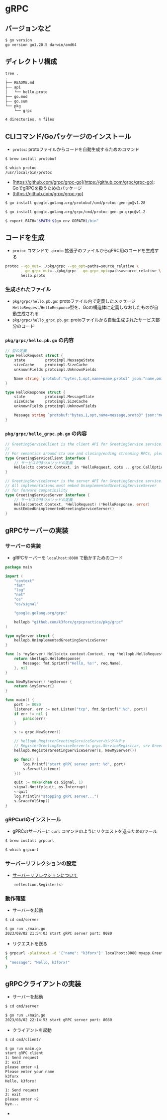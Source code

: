 # gRPC

## バージョンなど

```bash
$ go version
go version go1.20.5 darwin/amd64
```

## ディレクトリ構成

```bash
tree .
.
├── README.md
├── api
│   └── hello.proto
├── go.mod
├── go.sum
└── pkg
    └── grpc

4 directories, 4 files
```

## CLIコマンド/Goパッケージのインストール

- `protoc`: protoファイルからコードを自動生成するためのコマンド

```bash
$ brew install protobuf

$ which protoc
/usr/local/bin/protoc
```

- [https://github.com/grpc/grpc-go](https://github.com/grpc/grpc-go): GoでgRPCを扱うためのパッケージ
- [https://github.com/grpc/grpc-go]

```bash
$ go install google.golang.org/protobuf/cmd/protoc-gen-go@v1.28

$ go install google.golang.org/grpc/cmd/protoc-gen-go-grpc@v1.2

$ export PATH="$PATH:$(go env GOPATH)/bin"
```

## コードを生成

- `protoc` コマンドで `.proto` 拡張子のファイルからgPRC用のコードを生成する

```bash
protoc --go_out=../pkg/grpc --go_opt=paths=source_relative \
       --go-grpc_out=../pkg/grpc --go-grpc_opt=paths=source_relative \
       hello.proto
```

### 生成されたファイル

- `pkg/grpc/hello.pb.go`: protoファイル内で定義したメッセージ`HelloRequest`/`HelloResponse`型を、Goの構造体に定義しなおしたものが自動生成される
- `pkg/grpc/hello_grpc.pb.go`: protoファイルから自動生成されたサービス部分のコード

### `pkg/grpc/hello.pb.go` の内容

```go
// 型の定義
type HelloRequest struct {
	state         protoimpl.MessageState
	sizeCache     protoimpl.SizeCache
	unknownFields protoimpl.UnknownFields

	Name string `protobuf:"bytes,1,opt,name=name,proto3" json:"name,omitempty"`
}

type HelloResponse struct {
	state         protoimpl.MessageState
	sizeCache     protoimpl.SizeCache
	unknownFields protoimpl.UnknownFields

	Message string `protobuf:"bytes,1,opt,name=message,proto3" json:"message,omitempty"`
}
```

### `pkg/grpc/hello_grpc.pb.go` の内容

```go
// GreetingServiceClient is the client API for GreetingService service.
//
// For semantics around ctx use and closing/ending streaming RPCs, please refer to https://pkg.go.dev/google.golang.org/grpc/?tab=doc#ClientConn.NewStream.
type GreetingServiceClient interface {
	// サービスが持つメソッドの定義
	Hello(ctx context.Context, in *HelloRequest, opts ...grpc.CallOption) (*HelloResponse, error)
}

// GreetingServiceServer is the server API for GreetingService service.
// All implementations must embed UnimplementedGreetingServiceServer
// for forward compatibility
type GreetingServiceServer interface {
	// サービスが持つメソッドの定義
	Hello(context.Context, *HelloRequest) (*HelloResponse, error)
	mustEmbedUnimplementedGreetingServiceServer()
}
```

## gRPCサーバーの実装

### サーバーの実装

- gRPCサーバーを `localhost:8080` で動かすためのコード

```go
package main

import (
	"context"
	"fmt"
	"log"
	"net"
	"os"
	"os/signal"

	"google.golang.org/grpc"

	hellopb "github.com/k3forx/grpcpractice/pkg/grpc"
)

type myServer struct {
	hellopb.UnimplementedGreetingServiceServer
}

func (s *myServer) Hello(ctx context.Context, req *hellopb.HelloRequest) (*hellopb.HelloResponse, error) {
	return &hellopb.HelloResponse{
		Message: fmt.Sprintf("Hello, %s!", req.Name),
	}, nil
}

func NewMyServer() *myServer {
	return &myServer{}
}

func main() {
	port := 8080
	listener, err := net.Listen("tcp", fmt.Sprintf(":%d", port))
	if err != nil {
		panic(err)
	}

	s := grpc.NewServer()

    // hellopb.RegisterGreetingServiceServerのシグネチャ
    // RegisterGreetingServiceServer(s grpc.ServiceRegistrar, srv GreetingServiceServer)
	hellopb.RegisterGreetingServiceServer(s, NewMyServer())

	go func() {
		log.Printf("start gRPC server port: %d", port)
		s.Serve(listener)
	}()

	quit := make(chan os.Signal, 1)
	signal.Notify(quit, os.Interrupt)
	<-quit
	log.Println("stopping gRPC server...")
	s.GracefulStop()
}
```

### gRPCurlのインストール

-  gPRCのサーバーに `curl` コマンドのようにリクエストを送るためのツール

```bash
$ brew install grpcurl

$ which grpcurl
```

### サーバーリフレクションの設定

- [サーバーリフレクションについて](https://github.com/grpc/grpc/blob/master/doc/server-reflection.md)

```go
	reflection.Register(s)
```

### 動作確認

- サーバーを起動

```bash
$ cd cmd/server

$ go run ./main.go
2023/08/02 21:54:03 start gRPC server port: 8080
```

- リクエストを送る

```bash
$ grpcurl -plaintext -d '{"name": "k3forx"}' localhost:8080 myapp.GreetingService.Hello | jq -r
{
  "message": "Hello, k3forx!"
}
```

## gRPCクライアントの実装

- サーバーを起動

```bash
$ cd cmd/server

$ go run ./main.go
2023/08/02 22:14:53 start gRPC server port: 8080
```

- クライアントを起動

```bash
$ cd cmd/client/

$ go run main.go
start gRPC client
1: Send request
2: exit
please enter >1
Please enter your name
k3forx
Hello, k3forx!

1: Send request
2: exit
please enter >2
bye...
```

- 